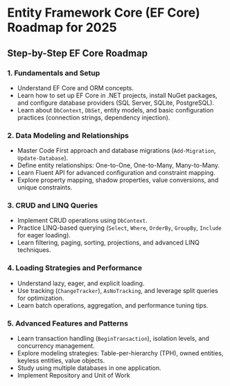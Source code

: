 # Entity Framework Core (EF Core) Roadmap for 2025

## Step-by-Step EF Core Roadmap

### 1. Fundamentals and Setup

- Understand EF Core and ORM concepts.
- Learn how to set up EF Core in .NET projects, install NuGet packages, and configure database providers (SQL Server, SQLite, PostgreSQL).
- Learn about `DbContext`, `DbSet`, entity models, and basic configuration practices (connection strings, dependency injection).

### 2. Data Modeling and Relationships

- Master Code First approach and database migrations (`Add-Migration`, `Update-Database`).
- Define entity relationships: One-to-One, One-to-Many, Many-to-Many.
- Learn Fluent API for advanced configuration and constraint mapping.
- Explore property mapping, shadow properties, value conversions, and unique constraints.

### 3. CRUD and LINQ Queries

- Implement CRUD operations using `DbContext`.
- Practice LINQ-based querying (`Select`, `Where`, `OrderBy`, `GroupBy`, `Include` for eager loading).
- Learn filtering, paging, sorting, projections, and advanced LINQ techniques.

### 4. Loading Strategies and Performance

- Understand lazy, eager, and explicit loading.
- Use tracking (`ChangeTracker`), `AsNoTracking`, and leverage split queries for optimization.
- Learn batch operations, aggregation, and performance tuning tips.

### 5. Advanced Features and Patterns

- Learn transaction handling (`BeginTransaction`), isolation levels, and concurrency management.
- Explore modeling strategies: Table-per-hierarchy (TPH), owned entities, keyless entities, value objects.
- Study using multiple databases in one application.
- Implement Repository and Unit of Work
